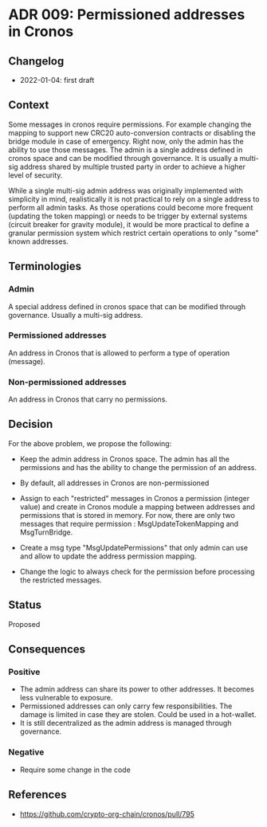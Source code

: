 # ADR 009: Permissioned addresses in Cronos

## Changelog
* 2022-01-04: first draft

## Context

Some messages in cronos require permissions. For example changing the mapping to support new CRC20 auto-conversion contracts or disabling the bridge module in case of emergency. Right now, only the admin has the ability to use those messages.
The admin is a single address defined in cronos space and can be modified through governance. It is usually a multi-sig address shared by multiple trusted party in order to achieve a higher level of security.

While a single multi-sig admin address was originally implemented with simplicity in mind, realistically it is not practical to rely on a single address to perform all admin tasks.
As those operations could become more frequent (updating the token mapping) or needs to be trigger by external systems (circuit breaker for gravity module), it would be more practical to define a granular permission system which restrict certain operations to only "some" known addresses.


## Terminologies

### Admin

A special address defined in cronos space that can be modified through governance. Usually a multi-sig address.

### Permissioned addresses

An address in Cronos that is allowed to perform a type of operation (message).

### Non-permissioned addresses

An address in Cronos that carry no permissions. 


## Decision

For the above problem, we propose the following:

- Keep the admin address in Cronos space. The admin has all the permissions and has the ability to change the permission of an address. 

- By default, all addresses in Cronos are non-permissioned

- Assign to each "restricted" messages in Cronos a permission (integer value) and create in Cronos module a mapping between addresses and permissions that is stored in memory. For now, there are only two messages that require permission : MsgUpdateTokenMapping and MsgTurnBridge.

- Create a msg type "MsgUpdatePermissions" that only admin can use and allow to update the address permission mapping.

- Change the logic to always check for the permission before processing the restricted messages.

## Status

Proposed

## Consequences

### Positive

- The admin address can share its power to other addresses. It becomes less vulnerable to exposure. 
- Permissioned addresses can only carry few responsibilities. The damage is limited in case they are stolen. Could be used in a hot-wallet.
- It is still decentralized as the admin address is managed through governance. 

### Negative

- Require some change in the code

## References

- https://github.com/crypto-org-chain/cronos/pull/795